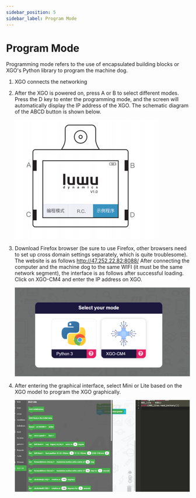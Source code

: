 ```yaml
---
sidebar_position: 5
sidebar_label: Program Mode
---
```


# Program Mode

Programming mode refers to the use of encapsulated building blocks or XGO's Python library to program the machine dog.

1. XGO connects the networking

2. After the XGO is powered on, press A  or  B  to select different modes. Press the  D  key to enter the programming mode, and the screen will automatically display the IP address of the XGO. The schematic diagram of the ABCD button is shown below.

   ![](./../images/cm4-xgo-program-01.png)

3. Download Firefox browser (be sure to use Firefox, other browsers need to set up cross domain settings separately, which is quite troublesome). The website is as follows http://47.252.22.82:8088/ After connecting the computer and the machine dog to the same WIFI (it must be the same network segment), the interface is as follows after successful loading. Click on XGO-CM4 and enter the IP address on XGO.

   ![](./../images/cm4-xgo-program-02.png)




4. After entering the graphical interface, select Mini or Lite based on the XGO model to program the XGO graphically.

   ![](./../images/cm4-xgo-program-03.png)
